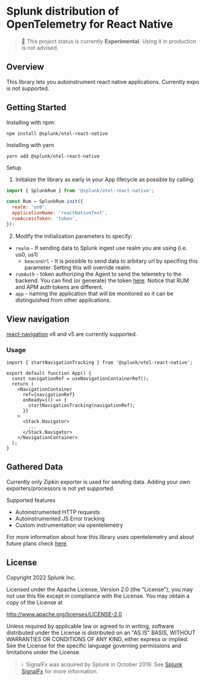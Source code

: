 # Splunk distribution of OpenTelemetry for React Native

> :construction: This project status is currently **Experimental**. Using it in production is not advised.

## Overview
This library lets you autoinstrument react native applications. Currently expo is not supported.

## Getting Started

Installing with npm:
```
npm install @splunk/otel-react-native
```
Installing with yarn
```
yarn add @splunk/otel-react-native
```

Setup
1. Initialize the library as early in your App lifecycle as possible by calling:

```js
import { SplunkRum } from '@splunk/otel-react-native';

const Rum = SplunkRum.init({
  realm: 'us0'.
  applicationName: 'reactNativeTest',
  rumAccessToken: 'token',
});

```

2. Modify the initialization parameters to specify:

- `realm` - If sending data to Splunk ingest use realm you are using (i.e. us0, us1)
  - `beaconUrl` - It is possible to send data to arbitary url by specifing this parameter. Setting this will override realm.
- `rumAuth` - token authorizing the Agent to send the telemetry to the backend. You can find (or generate) the token [here](https://app.signalfx.com/o11y/#/organization/current?selectedKeyValue=sf_section:accesstokens). Notice that RUM and APM auth tokens are different.
- `app` - naming the application that will be monitored so it can be distinguished from other applications.

## View navigation
[react-navigation](https://github.com/react-navigation/react-navigation) v6 and v5 are currently supported.

### Usage
```
import { startNavigationTracking } from '@splunk/otel-react-native';

export default function App() {
  const navigationRef = useNavigationContainerRef();
  return (
    <NavigationContainer
      ref={navigationRef}
      onReady={() => {
        startNavigationTracking(navigationRef);
      }}
    >
      <Stack.Navigator>
        ...
      </Stack.Navigator>
    </NavigationContainer>
  );
}
```

## Gathered Data

Currently only Zipkin exporter is used for sending data. Adding your own exporters/processors is not yet supported. 

Supported features
- Autoinstrumented HTTP requests
- Autoinstrumented JS Error tracking
- Custom instrumentation via opentelemetry

For more information about how this library uses opentelemetry and about future plans check [here](CONTRIBUTING.md#Opentelemetry).

## License
Copyright 2022 Splunk Inc.

Licensed under the Apache License, Version 2.0 (the "License");
you may not use this file except in compliance with the License.
You may obtain a copy of the License at

http://www.apache.org/licenses/LICENSE-2.0

Unless required by applicable law or agreed to in writing,
software distributed under the License is distributed on an "AS IS" BASIS,
WITHOUT WARRANTIES OR CONDITIONS OF ANY KIND, either express or implied.
See the License for the specific language governing permissions and limitations under the License.

>ℹ️&nbsp;&nbsp;SignalFx was acquired by Splunk in October 2019. See [Splunk SignalFx](https://www.splunk.com/en_us/investor-relations/acquisitions/signalfx.html) for more information.
